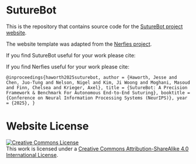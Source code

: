 # SutureBot

This is the repository that contains source code for the [SutureBot project website](https://suturebot.github.io).

The website template was adapted from the [Nerfies project](https://nerfies.github.io).

If you find SutureBot useful for your work please cite:

If you find Nerfies useful for your work please cite:
```
@inproceedings{haworth2025suturebot, author = {Haworth, Jesse and Chen, Juo-Tung and Nelson, Nigel and Kim, Ji Woong and Moghani, Masoud and Finn, Chelsea and Krieger, Axel}, title = {SutureBot: A Precision Framework & Benchmark For Autonomous End-to-End Suturing}, booktitle = {Conference on Neural Information Processing Systems (NeurIPS)}, year = {2025}, }
```

# Website License
<a rel="license" href="http://creativecommons.org/licenses/by-sa/4.0/"><img alt="Creative Commons License" style="border-width:0" src="https://i.creativecommons.org/l/by-sa/4.0/88x31.png" /></a><br />This work is licensed under a <a rel="license" href="http://creativecommons.org/licenses/by-sa/4.0/">Creative Commons Attribution-ShareAlike 4.0 International License</a>.
